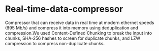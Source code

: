 # Real-time-data-compressor

Compressor that can receive data in real time at modern ethernet speeds (895 Mb/s) and compress it into memory using deduplication and compression.We used Content-Defined Chunking to break the input into chunks, SHA-256 hashes to screen for duplicate chunks, and LZW compression to compress non-duplicate chunks.
